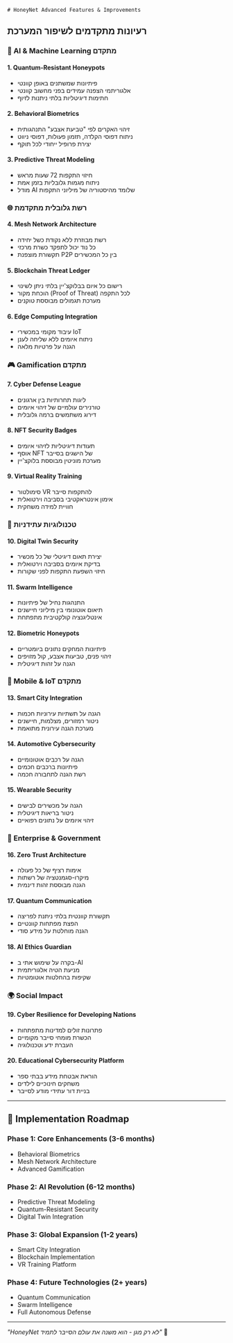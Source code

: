     # HoneyNet Advanced Features & Improvements
## רעיונות מתקדמים לשיפור המערכת

### 🧠 AI & Machine Learning מתקדם

#### 1. **Quantum-Resistant Honeypots**
- פיתיונות שמשתנים באופן קוונטי
- אלגוריתמי הצפנה עמידים בפני מחשוב קוונטי
- חתימות דיגיטליות בלתי ניתנות לזיוף

#### 2. **Behavioral Biometrics**
- זיהוי האקרים לפי "טביעת אצבע" התנהגותית
- ניתוח דפוסי הקלדה, תזמון פעולות, דפוסי ניווט
- יצירת פרופיל ייחודי לכל תוקף

#### 3. **Predictive Threat Modeling**
- חיזוי התקפות 72 שעות מראש
- ניתוח מגמות גלובליות בזמן אמת
- מודל AI שלומד מהיסטוריה של מיליוני התקפות

### 🌐 רשת גלובלית מתקדמת

#### 4. **Mesh Network Architecture**
- רשת מבוזרת ללא נקודת כשל יחידה
- כל נוד יכול לתפקד כשרת מרכזי
- תקשורת מוצפנת P2P בין כל המכשירים

#### 5. **Blockchain Threat Ledger**
- רישום כל איום בבלוקצ'יין בלתי ניתן לשינוי
- הוכחת מקור (Proof of Threat) לכל התקפה
- מערכת תגמולים מבוססת טוקנים

#### 6. **Edge Computing Integration**
- עיבוד מקומי במכשירי IoT
- ניתוח איומים ללא שליחה לענן
- הגנה על פרטיות מלאה

### 🎮 Gamification מתקדם

#### 7. **Cyber Defense League**
- ליגות תחרותיות בין ארגונים
- טורנירים עולמיים של זיהוי איומים
- דירוג משתמשים ברמה גלובלית

#### 8. **NFT Security Badges**
- תעודות דיגיטליות לזיהוי איומים
- אוסף NFT של הישגים בסייבר
- מערכת מוניטין מבוססת בלוקצ'יין

#### 9. **Virtual Reality Training**
- סימולטור VR להתקפות סייבר
- אימון אינטראקטיבי בסביבה וירטואלית
- חוויית למידה משחקית

### 🔮 טכנולוגיות עתידניות

#### 10. **Digital Twin Security**
- יצירת תאום דיגיטלי של כל מכשיר
- בדיקת איומים בסביבה וירטואלית
- חיזוי השפעת התקפות לפני שקורות

#### 11. **Swarm Intelligence**
- התנהגות נחיל של פיתיונות
- תיאום אוטונומי בין מיליוני חיישנים
- אינטליגנציה קולקטיבית מתפתחת

#### 12. **Biometric Honeypots**
- פיתיונות המחקים נתונים ביומטריים
- זיהוי פנים, טביעות אצבע, קול מזויפים
- הגנה על זהות דיגיטלית

### 📱 Mobile & IoT מתקדם

#### 13. **Smart City Integration**
- הגנה על תשתיות עירוניות חכמות
- ניטור רמזורים, מצלמות, חיישנים
- מערכת הגנה עירונית מתואמת

#### 14. **Automotive Cybersecurity**
- הגנה על רכבים אוטונומיים
- פיתיונות ברכבים חכמים
- רשת הגנה לתחבורה חכמה

#### 15. **Wearable Security**
- הגנה על מכשירים לבישים
- ניטור בריאות דיגיטלית
- זיהוי איומים על נתונים רפואיים

### 💼 Enterprise & Government

#### 16. **Zero Trust Architecture**
- אימות רציף של כל פעולה
- מיקרו-סגמנטציה של רשתות
- הגנה מבוססת זהות דינמית

#### 17. **Quantum Communication**
- תקשורת קוונטית בלתי ניתנת לפריצה
- הפצת מפתחות קוונטיים
- הגנה מוחלטת על מידע סודי

#### 18. **AI Ethics Guardian**
- בקרה על שימוש אתי ב-AI
- מניעת הטיה אלגוריתמית
- שקיפות בהחלטות אוטומטיות

### 🌍 Social Impact

#### 19. **Cyber Resilience for Developing Nations**
- פתרונות זולים למדינות מתפתחות
- הכשרת מומחי סייבר מקומיים
- העברת ידע וטכנולוגיה

#### 20. **Educational Cybersecurity Platform**
- הוראת אבטחת מידע בבתי ספר
- משחקים חינוכיים לילדים
- בניית דור עתידי מודע לסייבר

---

## 🚀 Implementation Roadmap

### Phase 1: Core Enhancements (3-6 months)
- Behavioral Biometrics
- Mesh Network Architecture
- Advanced Gamification

### Phase 2: AI Revolution (6-12 months)
- Predictive Threat Modeling
- Quantum-Resistant Security
- Digital Twin Integration

### Phase 3: Global Expansion (1-2 years)
- Smart City Integration
- Blockchain Implementation
- VR Training Platform

### Phase 4: Future Technologies (2+ years)
- Quantum Communication
- Swarm Intelligence
- Full Autonomous Defense

---

*"HoneyNet לא רק מגן - הוא משנה את עולם הסייבר לתמיד"* 🌟
